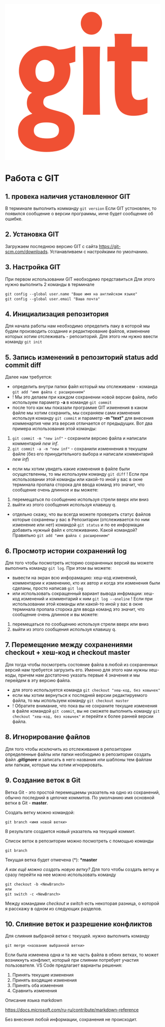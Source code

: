 ![logo](4844446.png)
# Работа с GIT

## 1. провека наличия установленног GIT
В терминале выполнить комманду `git version`
Если GIT устоновлен, то появился сообщение о версии программы, инче будет сообщение об ошибке.

## 2. Установка GIT
Загружаем последнюю версию GIT с сайта https://git-scm.com/downloads. Устанавливаем с настройками по умолчанию.

## 3. Настройка GIT
При первом использовании GIT необходимо представиться
Для этого нужно выполнить 2 команды в терминале
```
git config --global user.name "Ваше имя на английском языке"
git config --global user.email "Ваша почта"
```

## 4. Инициализация репозитория
Для начала работы нам необходимо определить паку в которой мы будем производить создание и редактирование файлов, изменение которых хотим отслеживать - репозиторий.
Для этого нм нужно ввести команду `git init`

## 5. Запись изменений в репозиторий status add commit diff

Далее нам требуется:
* определить внутри папки файл который мы отслеживаем - команда `git add "имя файла с расширением"` 
* ! Мы это делаем при каждом сохранении новой версии файла, либо используем параметр **-a** в команде `git commit`
* после того как мы показали программе GIT изменения в каком файле мы хотим сохранить, мы сохраняем сами изменения используя команду `git commit` и параметр **-m "text"** для внесения комменартия чем эта версия отличается от предыдущих. Вот два примера использования этой команды:
1. `git commit -m "new inf"` - сохранили версию файла и написали комментарий *new inf*.
2. `git commit -a -m "new inf"` - сохранили изменнения в текущем файле (без его принудительного выбора и написали комментарий *new inf*)
* если мы хотим увидеть какие изменения в файле были осуществленны, то мы используем команду `git diff`
! Если при использовании этой команды или какой-то иной у вас в окне терминала пропала сторока для ввода команд это значит, что сообщение очень длинное и вы можете:
1. перемещаться по сообщению используя стрели вверх или вниз
2. выйти из этого сообщения используя клавишу q.
* отдельно скажу, что вы всегда можете проверить статус файлов которые сохранены у вас в Репозитарии (отслеживается по ним изменение или нет) командой `git status` и по ее информации добавить нужный файл к отслеживанию. Какой командой? Правильно `git add "имя файла с расширением"`  

## 6. Просмотр истории сохранений log

Для того чтобы посмотреть историю сохраненных версий вы можете выполнить команду `git log`. При этом вы можете:
* вывести на экран всю инфорамацию: хеш-код изменений, комментарии к изменению, кто их автор и когда эти изменения были сделаны, просто написав `git log`
* или использовать сокращенный вариант вывода инфрмации: хеш-код изменений и комментарий к ним `git log --oneline`
! Если при использовании этой команды или какой-то иной у вас в окне терминала пропала сторока для ввода команд это значит, что сообщение очень длинное и вы можете:
1. перемещаться по сообщению используя стрели вверх или вниз
2. выйти из этого сообщения используя клавишу q.

## 7. Перемещение между сохранениями checkout + хеш-код и checkout master 

Для тогда чтобы посмотреть состояние файла в любой из сохраненных версий нам требуется загрузить его. Именно для этого нам нужны хеш-коды, причем нам достаточно указать первые 4 значения и мы перейдем в эту версию файла.

* для этого используется команда `git checkout "хеш-код, без ковычек"`
* если мы хотим вернуться к последней версии редактируемого файла, то мы используем команду `git checkout master`
* ! Обратите внимание, что пока вы не сохраните текущие изменения в файле командой `git commit`, вы не сможете выполнить команду `git checkout "хеш-код, без ковычек"` и перейти к более ранней версии файла.

## 8. Игнорирование файлов
Для того чтобы исключить из отслеживания в репозитории определенные файлы или папки необходимо в репозитории создать файл ***_.gitignore_*** и записать в него названия или шаблоны тем файлам или папкам, которые мы хотим игнорировать.

## 9. Создание веток в Git

Ветка Git - это простой перемещаемы указатель на одно из сохранений, обычно последний в цепочке коммитов.
По умолчанию имя основной ветки в Git - **master**.

Создать ветку можно командой:
```
git branch <имя новой ветки>
```
В результате создается новый указатель на текущий коммит.

Список веток в репозитории можно посмотреть с помощью команды
```
git branch
```
Текущая ветка будет отмечена (*): **\*master** 

*А как ещё можно создать новую ветку?*
Для того чтобы создать ветку и сразу перейти на нее можно использовать команду
```
git checkout -b <NewBranch>
или
git switch -c <NewBranch>
```
Между командами *checkout* и *switch* есть некоторая разница, о которой я расскажу в одном из следующих разделов.

## 10. Слияние веток и разрешение конфликтов
Для слияния выбраной ветки с текущей. нужно выполнить команду
```
git merge <название выбранной ветки>
```
Если была изменена одна и та же часть файла в обеих ветках, то может возникнуть конфликт, который при слиянии потребует участия пользователя. VS Code предлагает варианты решения:
1. Принять текущие изменения
2. Принять входящие изменения
3. Принять оба изменения
4. Сравнить изменения




Описание языка markdown

https://docs.microsoft.com/ru-ru/contribute/markdown-reference

Без внесения любой информации, сохранения не происходит.